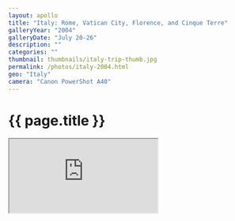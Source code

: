 ```yaml
---
layout: apollo
title: "Italy: Rome, Vatican City, Florence, and Cinque Terre"
galleryYear: "2004"
galleryDate: "July 20-26"
description: ""
categories: ""
thumbnail: thumbnails/italy-trip-thumb.jpg
permalink: /photos/italy-2004.html
geo: "Italy"
camera: "Canon PowerShot A40"
---
```


<h1>{{ page.title }}</h1>

<iframe src="https://get.google.com/albumarchive/100383597065721263769/album/AF1QipOpATT6xpj89d9-XJKb27dT0df1SEvb03DW7mth" border="0" />
